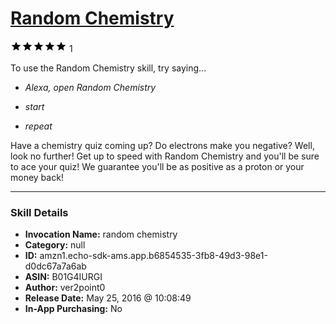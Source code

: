 # [Random Chemistry](http://alexa.amazon.com/#skills/amzn1.echo-sdk-ams.app.b6854535-3fb8-49d3-98e1-d0dc67a7a6ab)
![5 stars](../../images/ic_star_black_18dp_1x.png)![5 stars](../../images/ic_star_black_18dp_1x.png)![5 stars](../../images/ic_star_black_18dp_1x.png)![5 stars](../../images/ic_star_black_18dp_1x.png)![5 stars](../../images/ic_star_black_18dp_1x.png) 1

To use the Random Chemistry skill, try saying...

* *Alexa, open Random Chemistry*

* *start*

* *repeat*

Have a chemistry quiz coming up? Do electrons make you negative? Well, look no further! Get up to speed with Random Chemistry and you'll be sure to ace your quiz! We guarantee you'll be as positive as a proton or your money back!

***

### Skill Details

* **Invocation Name:** random chemistry
* **Category:** null
* **ID:** amzn1.echo-sdk-ams.app.b6854535-3fb8-49d3-98e1-d0dc67a7a6ab
* **ASIN:** B01G4IURGI
* **Author:** ver2point0
* **Release Date:** May 25, 2016 @ 10:08:49
* **In-App Purchasing:** No
